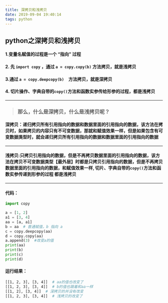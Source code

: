 ```yaml
---
title: 深拷贝和浅拷贝
date: 2019-09-04 19:40:14
tags: python
---
```


## python之深拷贝和浅拷贝

#### 1.变量名赋值的过程是一个 “指向” 过程

#### 2. 先 ` import copy ` ，通过  `a = copy.copy(b)`  方法拷贝，就是浅拷贝

#### 3.通过  `a = copy.deepcopy(b)  `方法拷贝，就是深拷贝

#### 4. 切片操作、字典自带的`copy()`方法和函数实参传给形参的过程，都是浅拷贝

---

> ### 那么，什么是深拷贝，什么是浅拷贝呢？

#### 深拷贝：递归拷贝所有引用指向的数据和数据里面的引用指向的数据，该方法在拷贝时，如果拷贝的内容只有不可变数据，那就和赋值效果一样，但是如果包含有可变数据类型时，就会递归拷贝所有引用指向的数据和数据里面的引用指向的数据

---

#### 浅拷贝:只拷贝引用指向的数据，但是不再拷贝数据里面的引用指向的数据，该方法在拷贝不可变数据类型【最外层】时都是只拷贝引用指向的数据，但是不再拷贝数据里面的引用指向的数据，和赋值效果一样, 切片、字典自带的`copy()`方法和函数实参传递到形参的过程 都是浅拷贝

---

#### 代码：

```python
import copy

a = [1, 2]
a1 = [3, 4]
aa = [a, a1]
b = aa  # 普通赋值，b 指向 a
c = copy.deepcopy(aa) 
d = copy.copy(aa)
a.append(3)  #改变a的值
print(aa)
print(b)
print(c)
print(d)
```

#### 运行结果：

```bash
[[1, 2, 3], [3, 4]]  # aa的值也改变了
[[1, 2, 3], [3, 4]]  # b的值也跟着和aa一样
[[1, 2], [3, 4]]  # 深拷贝的并没有改变
[[1, 2, 3], [3, 4]]  # 浅拷贝的改变了
```


